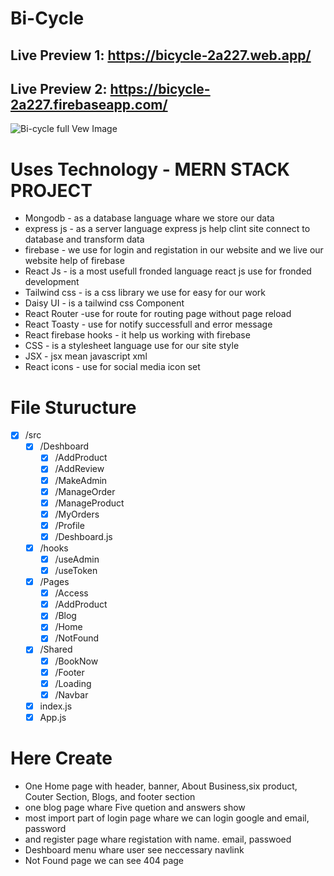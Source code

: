 # Bi-Cycle

## Live Preview 1: https://bicycle-2a227.web.app/

## Live Preview 2: https://bicycle-2a227.firebaseapp.com/

![Bi-cycle full Vew Image](https://i.ibb.co/pZbGtM6/full-view.png](https://ibb.co/Qj1YQvf))

# Uses Technology - MERN STACK PROJECT

- Mongodb - as a database language whare we store our data
- express js - as a server language express js help clint site connect to database and transform data
- firebase - we use for login and registation in our website and we live our website help of firebase
- React Js - is a most usefull fronded language react js use for fronded development
- Tailwind css - is a css library we use for easy for our work
- Daisy UI - is a tailwind css Component
- React Router -use for route for routing page without page reload
- React Toasty - use for notify successfull and error message
- React firebase hooks - it help us working with firebase
- CSS - is a stylesheet language use for our site style
- JSX - jsx mean javascript xml
- React icons - use for social media icon set

# File Sturucture

- [x] /src
  - [x] /Deshboard
    - [x] /AddProduct
    - [x] /AddReview
    - [x] /MakeAdmin
    - [x] /ManageOrder
    - [x] /ManageProduct
    - [x] /MyOrders
    - [x] /Profile
    - [x] /Deshboard.js
  - [x] /hooks
    - [x] /useAdmin
    - [x] /useToken
  - [x] /Pages
    - [x] /Access
    - [x] /AddProduct
    - [x] /Blog
    - [x] /Home
    - [x] /NotFound
  - [x] /Shared
    - [x] /BookNow
    - [x] /Footer
    - [x] /Loading
    - [x] /Navbar
  - [x] index.js
  - [x] App.js

# Here Create

- One Home page with header, banner, About Business,six product, Couter Section, Blogs, and footer section
- one blog page whare Five quetion and answers show
- most import part of login page whare we can login google and email, password
- and register page whare registation with name. email, passwoed
- Deshboard menu whare user see neccessary navlink
- Not Found page we can see 404 page
